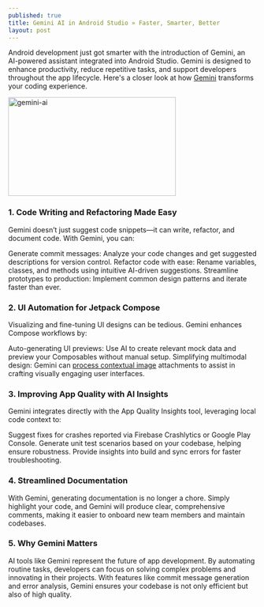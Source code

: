 ```yaml
---
published: true
title: Gemini AI in Android Studio » Faster, Smarter, Better
layout: post
---
```


Android development just got smarter with the introduction of Gemini, an AI-powered assistant integrated into Android Studio. Gemini is designed to enhance productivity, reduce repetitive tasks, and support developers throughout the app lifecycle. Here's a closer look at how [Gemini] transforms your coding experience.

<img src="http://maikotrindade.github.io/public/img/gemini-android.gif" width="340" height="200" alt="gemini-ai"/> 

### 1. Code Writing and Refactoring Made Easy
Gemini doesn’t just suggest code snippets—it can write, refactor, and document code. With Gemini, you can:

Generate commit messages: Analyze your code changes and get suggested descriptions for version control.
Refactor code with ease: Rename variables, classes, and methods using intuitive AI-driven suggestions.
Streamline prototypes to production: Implement common design patterns and iterate faster than ever.

### 2. UI Automation for Jetpack Compose
Visualizing and fine-tuning UI designs can be tedious. Gemini enhances Compose workflows by:

Auto-generating UI previews: Use AI to create relevant mock data and preview your Composables without manual setup.
Simplifying multimodal design: Gemini can [process contextual image] attachments to assist in crafting visually engaging user interfaces.

### 3. Improving App Quality with AI Insights
Gemini integrates directly with the App Quality Insights tool, leveraging local code context to:

Suggest fixes for crashes reported via Firebase Crashlytics or Google Play Console.
Generate unit test scenarios based on your codebase, helping ensure robustness.
Provide insights into build and sync errors for faster troubleshooting.

### 4. Streamlined Documentation
With Gemini, generating documentation is no longer a chore. Simply highlight your code, and Gemini will produce clear, comprehensive comments, making it easier to onboard new team members and maintain codebases.

### 5. Why Gemini Matters
AI tools like Gemini represent the future of app development. By automating routine tasks, developers can focus on solving complex problems and innovating in their projects. With features like commit message generation and error analysis, Gemini ensures your codebase is not only efficient but also of high quality.

[Gemini]: https://gemini.google.com/app
[process contextual image]: https://medium.com/@monpraon/google-gemini-advanced-6e65b96a75c8